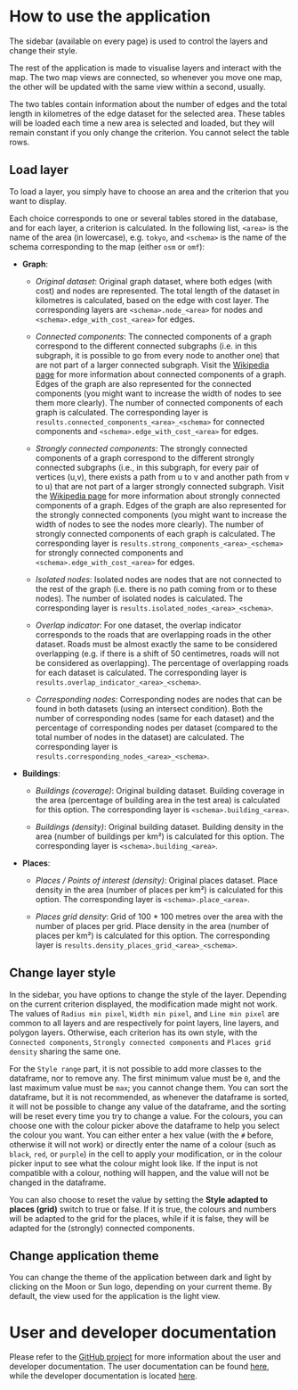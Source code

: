# How to use the application

The sidebar (available on every page) is used to control the layers and change their style.

The rest of the application is made to visualise layers and interact with the map.
The two map views are connected, so whenever you move one map, the other will be updated
with the same view within a second, usually.

The two tables contain information about the number of edges and the total length in kilometres of the edge dataset for the selected area.
These tables will be loaded each time a new area is selected and loaded, but they will remain constant if you only change the criterion.
You cannot select the table rows.

## Load layer

To load a layer, you simply have to choose an area and the criterion that you want to display.

Each choice corresponds to one or several tables stored in the database, and for each layer, a criterion is calculated.
In the following list, `<area>` is the name of the area (in lowercase), e.g. `tokyo`, and `<schema>` is the name of the schema corresponding to the map (either `osm` or `omf`):


- **Graph**:

    - *Original dataset*: Original graph dataset, where both edges (with cost) and nodes are represented.
    The total length of the dataset in kilometres is calculated, based on the edge with cost layer.
    The corresponding layers are `<schema>.node_<area>` for nodes and `<schema>.edge_with_cost_<area>` for edges.

    - *Connected components*: The connected components of a graph correspond to the different connected subgraphs (i.e. in this subgraph, it is possible to go from every node to another one) that are not part of a larger connected subgraph.
    Visit the <a href="https://en.wikipedia.org/wiki/Component_(graph_theory)" target="_blank" rel="noopener noreferrer">Wikipedia page</a> for more information about connected components of a graph.
    Edges of the graph are also represented for the connected components (you might want to increase the width of nodes to see them more clearly).
    The number of connected components of each graph is calculated.
    The corresponding layer is `results.connected_components_<area>_<schema>` for connected components and `<schema>.edge_with_cost_<area>` for edges.

    - *Strongly connected components*: The strongly connected components of a graph correspond to the different strongly connected subgraphs (i.e., in this subgraph, for every pair of vertices (u,v), there exists a path from u to v and another path from v to u) that are not part of a larger strongly connected subgraph.
    Visit the <a href="https://en.wikipedia.org/wiki/Strongly_connected_component" target="_blank" rel="noopener noreferrer">Wikipedia page</a> for more information about strongly connected components of a graph.
    Edges of the graph are also represented for the strongly connected components (you might want to increase the width of nodes to see the nodes more clearly).
    The number of strongly connected components of each graph is calculated.
    The corresponding layer is `results.strong_components_<area>_<schema>` for strongly connected components and `<schema>.edge_with_cost_<area>` for edges.

    - *Isolated nodes*: Isolated nodes are nodes that are not connected to the rest of the graph (i.e. there is no path coming from or to these nodes).
    The number of isolated nodes is calculated.
    The corresponding layer is `results.isolated_nodes_<area>_<schema>`.

    - *Overlap indicator*: For one dataset, the overlap indicator corresponds to the roads that are overlapping roads in the other dataset.
    Roads must be almost exactly the same to be considered overlapping (e.g. if there is a shift of 50 centimetres, roads will not be considered as overlapping).
    The percentage of overlapping roads for each dataset is calculated.
    The corresponding layer is `results.overlap_indicator_<area>_<schema>`.

    - *Corresponding nodes*: Corresponding nodes are nodes that can be found in both datasets (using an intersect condition).
    Both the number of corresponding nodes (same for each dataset) and the percentage of corresponding nodes per dataset (compared to the total number of nodes in the dataset) are calculated.
    The corresponding layer is `results.corresponding_nodes_<area>_<schema>`.

- **Buildings**:

    - *Buildings (coverage)*: Original building dataset.
    Building coverage in the area (percentage of building area in the test area) is calculated for this option.
    The corresponding layer is `<schema>.building_<area>`.

    - *Buildings (density)*: Original building dataset.
    Building density in the area (number of buildings per km&sup2;) is calculated for this option.
    The corresponding layer is `<schema>.building_<area>`.

- **Places**:

    - *Places / Points of interest (density)*: Original places dataset.
    Place density in the area (number of places per km&sup2;) is calculated for this option.
    The corresponding layer is `<schema>.place_<area>`.

    - *Places grid density*: Grid of 100 * 100 metres over the area with the number of places per grid.
    Place density in the area (number of places per km&sup2;) is calculated for this option.
    The corresponding layer is `results.density_places_grid_<area>_<schema>`.

## Change layer style

In the sidebar, you have options to change the style of the layer.
Depending on the current criterion displayed, the modification made might not work.
The values of `Radius min pixel`, `Width min pixel`, and `Line min pixel` are common to all layers and are respectively for point layers, line layers, and polygon layers.
Otherwise, each criterion has its own style, with the `Connected components`, `Strongly connected components` and `Places grid density` sharing the same one.

For the `Style range` part, it is not possible to add more classes to the dataframe, nor to remove any.
The first minimum value must be `0`, and the last maximum value must be `max`; you cannot change them.
You can sort the dataframe, but it is not recommended, as whenever the dataframe is sorted, it will not be possible to change any value of the dataframe, and the sorting will be reset every time you try to change a value.
For the colours, you can choose one with the colour picker above the dataframe to help you select the colour you want.
You can either enter a hex value (with the `#` before, otherwise it will not work) or directly enter the name of a colour (such as `black`, `red`, or `purple`) in the cell to apply your modification, or in the colour picker input to see what the colour might look like.
If the input is not compatible with a colour, nothing will happen, and the value will not be changed in the dataframe.

You can also choose to reset the value by setting the **Style adapted to places (grid)** switch to true or false.
If it is true, the colours and numbers will be adapted to the grid for the places, while if it is false, they will be adapted for the (strongly) connected components.

## Change application theme

You can change the theme of the application between dark and light by clicking on the Moon or Sun logo, depending on your current theme.
By default, the view used for the application is the light view.
<div class="pb-3"></div>

# User and developer documentation

Please refer to the <a href="https://github.com/LocationMind/OSM_Overture_Works" target="_blank" rel="noopener noreferrer">GitHub project</a> for more information about the user and developer documentation.
The user documentation can be found <a href="https://github.com/LocationMind/OSM_Overture_Works/blob/main/Documentation/user-doc.md" target="_blank" rel="noopener noreferrer">here</a>, while the developer documentation is located <a href="https://github.com/LocationMind/OSM_Overture_Works/blob/main/Documentation/dev-doc.md" target="_blank" rel="noopener noreferrer">here</a>.